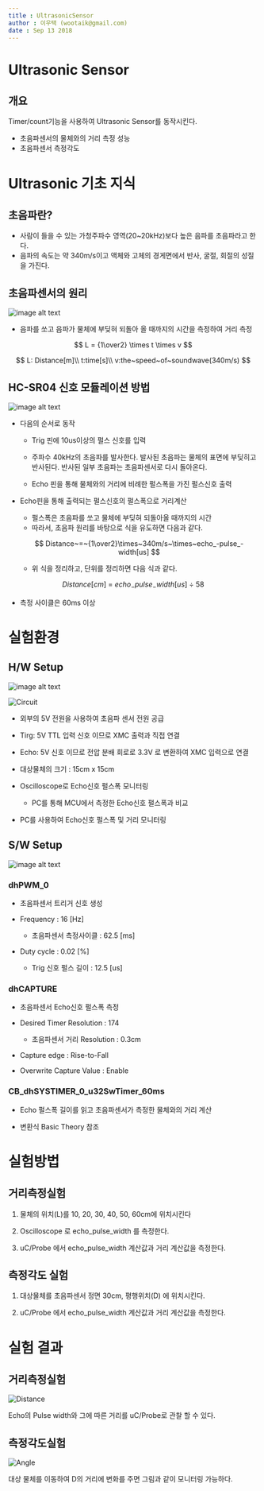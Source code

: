 ```yaml
---
title : UltrasonicSensor
author : 이우택 (wootaik@gmail.com)
date : Sep 13 2018
---
```


# Ultrasonic Sensor

## 개요

Timer/count기능을 사용하여 Ultrasonic Sensor를 동작시킨다.

* 초음파센서의 물체와의 거리 측정 성능
* 초음파센서 측정각도




# Ultrasonic 기초 지식

## 초음파란?

* 사람이 들을 수 있는 가청주파수 영역(20~20kHz)보다 높은 음파를 초음파라고 한다.
* 음파의 속도는 약 340m/s이고 액체와 고체의 경게면에서 반사, 굴절, 회절의 성질을 가진다.



## 초음파센서의 원리

![image alt text](.\images\UltrasonicSensorPrinciple.png)

* 음파를 쏘고 음파가 물체에 부딪혀 되돌아 올 때까지의 시간을 측정하여 거리 측정

$$
L = {1\over2} \times t \times v
$$

$$
L: Distance[m]\\
t:time[s]\\
v:the~speed~of~soundwave(340m/s)
$$



## HC-SR04 신호 모듈레이션 방법

![image alt text](.\images\UltrasonicSensorModule.png)

* 다음의 순서로 동작

    * Trig 핀에 10us이상의 펄스 신호를 입력

    * 주파수 40kHz의 초음파를 발사한다. 발사된 초음파는 물체의 표면에 부딪히고 반사된다. 반사된 일부 초음파는 초음파센서로 다시 돌아온다.

    * Echo 핀을 통해 물체와의 거리에 비례한 펄스폭을 가진 펄스신호 출력

* Echo핀을 통해 출력되는 펄스신호의 펄스폭으로 거리계산

    * 펄스폭은 초음파를 쏘고 물체에 부딪혀 되돌아올 때까지의 시간
    * 따라서, 초음파 원리를 바탕으로 식을 유도하면 다음과 같다.

    $$
    Distance~=~{1\over2}\times~340m/s~\times~echo_-pulse_-width[us]
    $$

    * 위 식을 정리하고, 단위를 정리하면 다음 식과 같다.

$$
Distance[cm]~=~echo_-pulse_-width[us]~\div~58
$$

* 측정 사이클은 60ms 이상




# 실험환경

## H/W Setup

![image alt text](.\images\UltrasonicSensorFigCircuit.png)



![Circuit](.\images\UltrasonicSensorCircuit.png)



* 외부의 5V 전원을 사용하여 초음파 센서 전원 공급
* Tirg: 5V TTL 입력 신호 이므로 XMC 출력과 직접 연결
* Echo: 5V 신호 이므로 전압 분배 회로로 3.3V 로 변환하여 XMC 입력으로 연결
* 대상물체의 크기 : 15cm x 15cm
* Oscilloscope로 Echo신호 펄스폭 모니터링

    * PC를 통해 MCU에서 측정한 Echo신호 펄스폭과 비교
* PC를 사용하여 Echo신호 펄스폭 및 거리 모니터링


## S/W Setup

![image alt text](.\images\UltrasonicSensorSWSetup.png)

### dhPWM_0

* 초음파센서 트리거 신호 생성

* Frequency : 16 [Hz]

    * 초음파센서 측정사이클 : 62.5 [ms]

* Duty cycle : 0.02 [%]

    * Trig 신호 펄스 길이 : 12.5 [us]

### dhCAPTURE

* 초음파센서 Echo신호 펄스폭 측정

* Desired Timer Resolution : 174

    * 초음파센서 거리 Resolution : 0.3cm

* Capture edge : Rise-to-Fall

* Overwrite Capture Value : Enable

### CB_dhSYSTIMER_0_u32SwTimer_60ms

* Echo 펄스폭 길이를 읽고 초음파센서가 측정한 물체와의 거리 계산

* 변환식 Basic Theory 참조




# 실험방법

## 거리측정실험

1. 물체의 위치(L)를 10, 20, 30, 40, 50, 60cm에 위치시킨다

2. Oscilloscope 로 echo_pulse_width 를 측정한다.

3. uC/Probe 에서 echo_pulse_width 계산값과 거리 계산값을 측정한다.

## 측정각도 실험

1. 대상물체를 초음파센서 정면 30cm, 평행위치(D) 에 위치시킨다.

2. uC/Probe 에서 echo_pulse_width 계산값과 거리 계산값을 측정한다.




# 실험 결과

## 거리측정실험

![Distance](.\images\UltrasonicSensorDistance.png)

Echo의 Pulse width와 그에 따른 거리를 uC/Probe로 관찰 할 수 있다.

## 측정각도실험

![Angle](.\images\UltrasonicSensorAngle.png)

대상 물체를 이동하여 D의 거리에 변화를 주면 그림과 같이 모니터링 가능하다.

